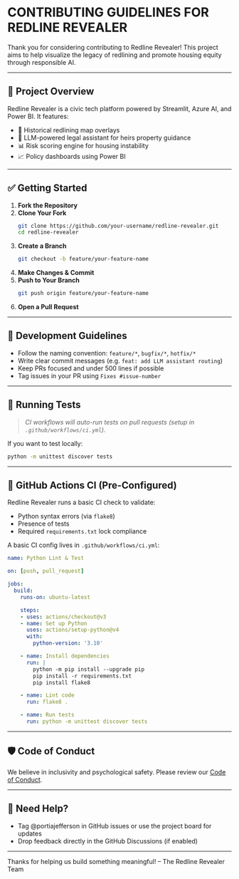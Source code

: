 # CONTRIBUTING GUIDELINES FOR REDLINE REVEALER

Thank you for considering contributing to Redline Revealer! This project aims to help visualize the legacy of redlining and promote housing equity through responsible AI.

---

## 🧠 Project Overview
Redline Revealer is a civic tech platform powered by Streamlit, Azure AI, and Power BI. It features:
- 🧭 Historical redlining map overlays
- 🤖 LLM-powered legal assistant for heirs property guidance
- 📊 Risk scoring engine for housing instability
- 📈 Policy dashboards using Power BI

---

## ✅ Getting Started
1. **Fork the Repository**
2. **Clone Your Fork**
   ```bash
   git clone https://github.com/your-username/redline-revealer.git
   cd redline-revealer
   ```
3. **Create a Branch**
   ```bash
   git checkout -b feature/your-feature-name
   ```
4. **Make Changes & Commit**
5. **Push to Your Branch**
   ```bash
   git push origin feature/your-feature-name
   ```
6. **Open a Pull Request**

---

## 🔧 Development Guidelines
- Follow the naming convention: `feature/*`, `bugfix/*`, `hotfix/*`
- Write clear commit messages (e.g. `feat: add LLM assistant routing`)
- Keep PRs focused and under 500 lines if possible
- Tag issues in your PR using `Fixes #issue-number`

---

## 🧪 Running Tests
> _CI workflows will auto-run tests on pull requests (setup in `.github/workflows/ci.yml`)._

If you want to test locally:
```bash
python -m unittest discover tests
```

---

## 🚦 GitHub Actions CI (Pre-Configured)
Redline Revealer runs a basic CI check to validate:
- Python syntax errors (via `flake8`)
- Presence of tests
- Required `requirements.txt` lock compliance

A basic CI config lives in `.github/workflows/ci.yml`:
```yaml
name: Python Lint & Test

on: [push, pull_request]

jobs:
  build:
    runs-on: ubuntu-latest

    steps:
    - uses: actions/checkout@v3
    - name: Set up Python
      uses: actions/setup-python@v4
      with:
        python-version: '3.10'

    - name: Install dependencies
      run: |
        python -m pip install --upgrade pip
        pip install -r requirements.txt
        pip install flake8

    - name: Lint code
      run: flake8 .

    - name: Run tests
      run: python -m unittest discover tests
```

---

## 🛡️ Code of Conduct
We believe in inclusivity and psychological safety. Please review our [Code of Conduct](CODE_OF_CONDUCT.md).

---

## 🙋 Need Help?
- Tag @portiajefferson in GitHub issues or use the project board for updates
- Drop feedback directly in the GitHub Discussions (if enabled)

---

Thanks for helping us build something meaningful!
– The Redline Revealer Team
